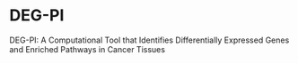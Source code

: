 # DEG-PI
DEG-PI: A Computational Tool that Identifies Differentially Expressed Genes and Enriched Pathways in Cancer Tissues

